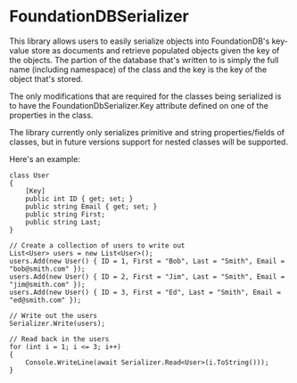 FoundationDBSerializer
======================

This library allows users to easily serialize objects into FoundationDB's key-value store as documents and retrieve populated objects given the key of the objects.  The partion of the database that's written to is simply the full name (including namespace) of the class and the key is the key of the object that's stored.

The only modifications that are required for the classes being serialized is to have the FoundationDbSerializer.Key attribute defined on one of the properties in the class.

The library currently only serializes primitive and string properties/fields of classes, but in future versions support for nested classes will be supported.

Here's an example:

    class User
    {
        [Key]
        public int ID { get; set; }
        public string Email { get; set; }
        public string First;
        public string Last;
    }

    // Create a collection of users to write out    
    List<User> users = new List<User>();
    users.Add(new User() { ID = 1, First = "Bob", Last = "Smith", Email = "bob@smith.com" });
    users.Add(new User() { ID = 2, First = "Jim", Last = "Smith", Email = "jim@smith.com" });
    users.Add(new User() { ID = 3, First = "Ed", Last = "Smith", Email = "ed@smith.com" });
    
	// Write out the users
    Serializer.Write(users);

	// Read back in the users
    for (int i = 1; i <= 3; i++)
    {
        Console.WriteLine(await Serializer.Read<User>(i.ToString()));
    }
